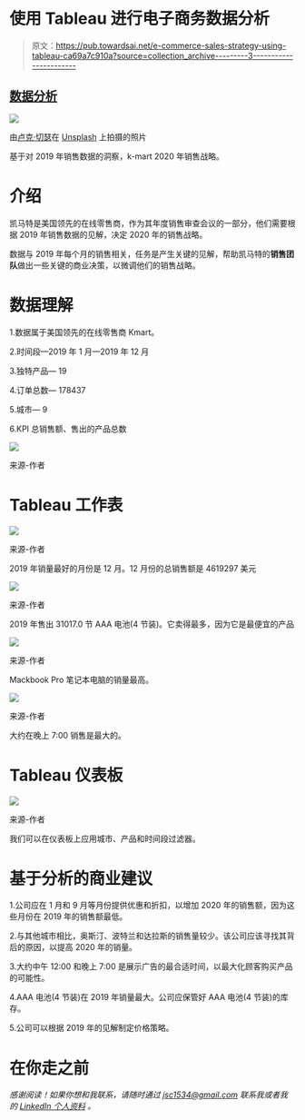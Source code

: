 # 使用 Tableau 进行电子商务数据分析

> 原文：<https://pub.towardsai.net/e-commerce-sales-strategy-using-tableau-ca69a7c910a?source=collection_archive---------3----------------------->

## [数据分析](https://towardsai.net/p/category/data-analysis)

![](img/48cd690d7365e46e4bf9a6b84ff3113a.png)

由[卢克·切瑟](https://unsplash.com/@lukechesser?utm_source=medium&utm_medium=referral)在 [Unsplash](https://unsplash.com?utm_source=medium&utm_medium=referral) 上拍摄的照片

基于对 2019 年销售数据的洞察，k-mart 2020 年销售战略。

# 介绍

凯马特是美国领先的在线零售商，作为其年度销售审查会议的一部分，他们需要根据 2019 年销售数据的见解，决定 2020 年的销售战略。

数据与 2019 年每个月的销售相关，任务是产生关键的见解，帮助凯马特的**销售团队**做出一些关键的商业决策，以微调他们的销售战略。

# 数据理解

1.数据属于美国领先的在线零售商 Kmart。

2.时间段—2019 年 1 月—2019 年 12 月

3.独特产品— 19

4.订单总数— 178437

5.城市— 9

6.KPI 总销售额、售出的产品总数

![](img/8c9bcc8bb527d31739e9839760f95ad7.png)

来源-作者

# Tableau 工作表

![](img/6553b07b0b08abaf79a43347c8bdba90.png)

来源-作者

2019 年销量最好的月份是 12 月。12 月份的总销售额是 4619297 美元

![](img/8ebef054ed6dd46139d9dec0f3a8f7a8.png)

来源-作者

2019 年售出 31017.0 节 AAA 电池(4 节装)。它卖得最多，因为它是最便宜的产品

![](img/c07ea08c4a7e193299646b438af3b9e3.png)

来源-作者

Mackbook Pro 笔记本电脑的销量最高。

![](img/eb53ce91b54bc04484d9376d08679c33.png)

来源-作者

大约在晚上 7:00 销售是最大的。

# Tableau 仪表板

![](img/cf9263e8e5cfc213262c735a06967b6d.png)

来源-作者

我们可以在仪表板上应用城市、产品和时间段过滤器。

# 基于分析的商业建议

1.公司应在 1 月和 9 月等月份提供优惠和折扣，以增加 2020 年的销售额，因为这些月份在 2019 年的销售额最低。

2.与其他城市相比，奥斯汀、波特兰和达拉斯的销售量较少。该公司应该寻找其背后的原因，以提高 2020 年的销量。

3.大约中午 12:00 和晚上 7:00 是展示广告的最合适时间，以最大化顾客购买产品的可能性。

4.AAA 电池(4 节装)在 2019 年销量最大。公司应保管好 AAA 电池(4 节装)的库存。

5.公司可以根据 2019 年的见解制定价格策略。

# 在你走之前

*感谢阅读！如果你想和我联系，请随时通过 jsc1534@gmail.com 联系我或者我的* [*LinkedIn 个人资料*](http://www.linkedin.com/in/juhi-sharma-ds) *。*